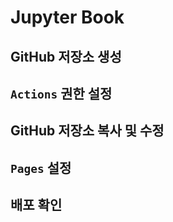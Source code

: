 # Jupyter Book

## GitHub 저장소 생성

## `Actions` 권한 설정

## GitHub 저장소 복사 및 수정

## `Pages` 설정

## 배포 확인

